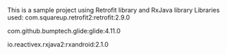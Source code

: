 This is a sample project using Retrofit library and RxJava library 
Libraries used:
com.squareup.retrofit2:retrofit:2.9.0


com.github.bumptech.glide:glide:4.11.0


io.reactivex.rxjava2:rxandroid:2.1.0
